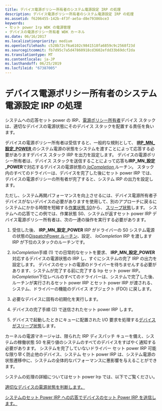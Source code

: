 ```yaml
---
title: デバイス電源ポリシー所有者のシステム電源設定 IRP の処理
description: デバイス電源ポリシー所有者のシステム電源設定 IRP の処理
ms.assetid: f6206455-142b-4f3f-ae5a-d8e79386bce3
keywords:
- セット power Irp WDK の電源管理
- デバイスの電源ポリシー所有者 WDK カーネル
ms.date: 06/16/2017
ms.localizationpriority: medium
ms.openlocfilehash: c528b72cf6a6102c9841518fa6859c9c2568f23d
ms.sourcegitcommit: fb7d95c7a5d47860918cd3602efdd33b69dcf2da
ms.translationtype: MT
ms.contentlocale: ja-JP
ms.lasthandoff: 06/25/2019
ms.locfileid: "67387005"
---
```

# <a name="handling-a-system-set-power-irp-in-a-device-power-policy-owner"></a>デバイス電源ポリシー所有者のシステム電源設定 IRP の処理





システムへの応答セット power の IRP、[電源ポリシー所有者](managing-device-power-policy.md)デバイス スタックは、適切なデバイスの電源状態にそのデバイス スタックを配置する責任を負います。

デバイスの電源ポリシー所有者は受信すると、一般的な規則として、 [ **IRP\_MN\_設定\_POWER** ](https://docs.microsoft.com/windows-hardware/drivers/kernel/irp-mn-set-power)のシステム電源の状態をシステムを渡すことによって応答する必要がありますデバイス スタック IRP を出力を設定します。 デバイスの電源ポリシー所有者は、デバイス スタックを送信することによって応答も**IRP\_MN\_設定\_POWER**で対応するデバイスの電源状態の[ *IoCompletion* ](https://docs.microsoft.com/windows-hardware/drivers/ddi/content/wdm/nc-wdm-io_completion_routine)ルーチン。 スタック内のすべてのドライバーは、デバイスを完了した後にセット power IRP では、デバイスの電源ポリシーの所有者が完了すると、システム IRP の出力を設定します。

ただし、システム再開パフォーマンスを向上させるには、デバイス電源所有者子デバイスがないデバイスの必要がありますを使用して、別のアプローチに戻るにシステムにかかる時間を短縮する[作業状態 S0](system-working-state-s0.md)から、 [スリープ状態](system-sleeping-states.md)します。 システムへの応答でこの例では、作業状態 S0、システムが返すセット power IRP デバイス電源ポリシー所有者は、次の一連の操作を実行する必要があります。

1.  受信した後、 **IRP\_MN\_設定\_POWER** IRP がドライバーの S0 システム電源の状態の[DispatchPower ルーチン](dispatchpower-routines.md)、設定、 *IoCompletion* IRP を渡します IRP が下位のスタックのルーチンです。

2.  *IoCompletion*手順 (1) での日常的なセットを要求、 **IRP\_MN\_設定\_POWER**対応するデバイスの電源状態の IRP し、すぐにシステムの完了 IRP の出力を設定します。 デバイスのセットの電源のドライバーを待ちませんする必要があります、システムが完了する前に完了する Irp セット power IRP。 *IoCompletion*下位レベルのすべてのドライバーは、システムで完了した後、ルーチンが実行されるセット power IRP とセット power IRP が渡される、システム、ドライバーの機能のデバイス オブジェクト (FDO) に戻します。

3.  必要なデバイスに固有の初期化を実行します。

4.  デバイスの完了手順 (2) で送信されたセット power IRP します。

5.  デバイスで起動したときにキューに配置された I/O 要求を処理する[デバイスがスリープ状態](device-sleeping-states.md)します。

カーネルの電源マネージャは、限られた IRP ディスパッチ キューを備え、システムの稼働状態 S0 を戻り値のシステムのすべてのデバイスをすばやく通知する必要があります。 システムを完了していないドライバー セット power IRP 可能な限り早く防止他のデバイス、システム セット power IRP は、システム電源の状態遷移中に、システムの全体的なパフォーマンスに悪影響を与えることができます。

システムの処理の詳細についてはセット power Irp では、以下でご覧ください。

[適切なデバイスの電源状態を判断します。](determining-the-correct-device-power-state.md)

[システムのセット Power IRP への応答でデバイスのセット Power IRP を送信します。](sending-a-device-set-power-irp-in-response-to-a-system-set-power-irp.md)

 

 





